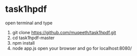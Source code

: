 # task1hpdf
open terminal and type
1. git clone https://github.com/muqeeth/task1hpdf.git
2. cd task1hpdf-master
3. npm install
4. node app.js 
open your browser and go for localhost:8080/